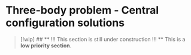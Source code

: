 # Three-body problem - Central configuration solutions
> [!wip] ## ** !!! This section is still under construction !!! **
> This is a **low priority section**.

<!-- Wakker section 3.2 -->